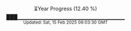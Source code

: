 <p align="center">
⏳Year Progress (12.40 %)<br>
███▁▁▁▁▁▁▁▁▁▁▁▁▁▁▁▁▁▁▁▁▁▁▁▁▁▁▁ <br>
<sub>Updated: Sat, 15 Feb 2025 06:03:30 GMT</sub>
</p>

